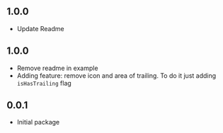 ## 1.0.0

* Update Readme

## 1.0.0

* Remove readme in example
* Adding feature: remove icon and area of trailing. To do it just adding `isHasTrailing` flag

## 0.0.1

* Initial package

